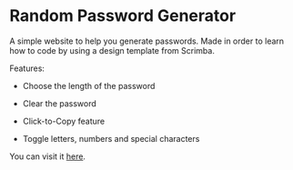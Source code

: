 # Random Password Generator

A simple website to help you generate passwords. Made in order to learn how to code by using a design template from Scrimba.

Features:

- Choose the length of the password

- Clear the password

- Click-to-Copy feature

- Toggle letters, numbers and special characters 

You can visit it [here](https://raton-password-generator.netlify.app/).

